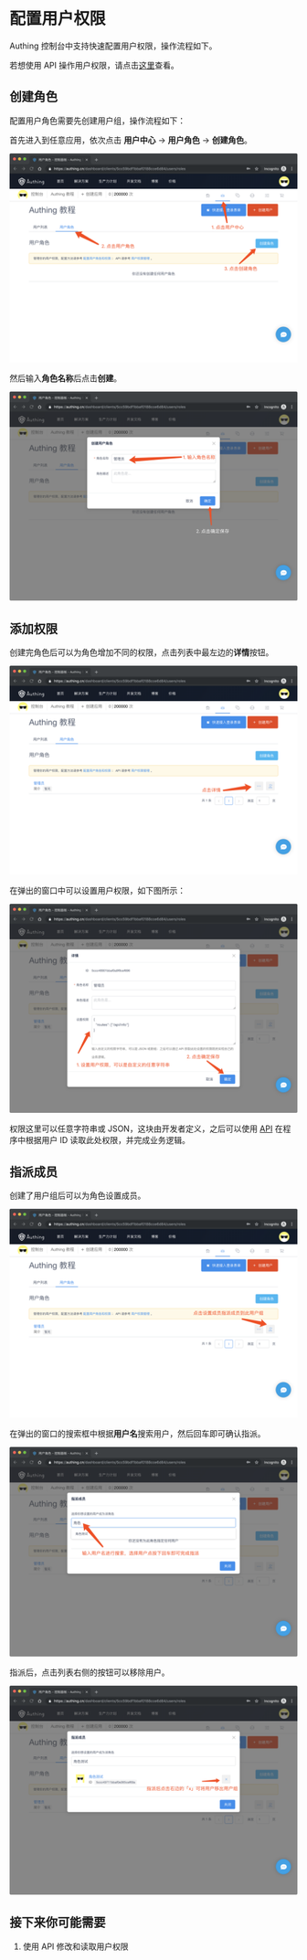 # 配置用户权限

Authing 控制台中支持快速配置用户权限，操作流程如下。

若想使用 API 操作用户权限，请点击[这里](/user_service/get_user_role)查看。

## 创建角色

配置用户角色需要先创建用户组，操作流程如下：

首先进入到任意应用，依次点击 **用户中心** -&gt; **用户角色** -&gt; **创建角色**。

![&#x521B;&#x5EFA;&#x89D2;&#x8272;](../../.gitbook/assets/image%20%2844%29.png)

然后输入**角色名称**后点击**创建**。

![](../../.gitbook/assets/image%20%285%29.png)

## 添加权限

创建完角色后可以为角色增加不同的权限，点击列表中最左边的**详情**按钮。

![](../../.gitbook/assets/image%20%2849%29.png)

在弹出的窗口中可以设置用户权限，如下图所示：

![](../../.gitbook/assets/image%20%2826%29.png)

权限这里可以任意字符串或 JSON，这块由开发者定义，之后可以使用 [API](/user_service/get_user_role.md) 在程序中根据用户 ID 读取此处权限，并完成业务逻辑。

## 指派成员

创建了用户组后可以为角色设置成员。

![](../../.gitbook/assets/image%20%283%29.png)

在弹出的窗口的搜索框中根据**用户名**搜索用户，然后回车即可确认指派。

![](../../.gitbook/assets/image%20%2812%29.png)

指派后，点击列表右侧的按钮可以移除用户。

![](../../.gitbook/assets/image%20%2846%29.png)

## 接下来你可能需要

1. 使用 API 修改和读取用户权限

